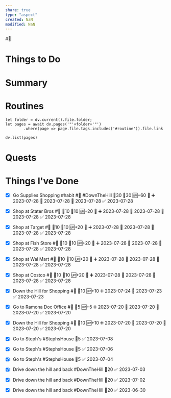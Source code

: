 ```yaml
---
share: true
type: "aspect"
created: NaN 
modified: NaN
---
```

#🧭
# Things to Do

# Summary
# Routines
```dataviewjs
let folder = dv.current().file.folder;
let pages = await dv.pages('"'+folder+'"')
		.where(page => page.file.tags.includes('#routine')).file.link

dv.list(pages)
```


# Quests

# Things I've Done

- [x] Go Supplies Shopping #habit #🧭 #DownTheHill 🍅30 🥄30 🆙+60 🔺 ➕ 2023-07-28 🛫 2023-07-28 📅 2023-07-28 ✅ 2023-07-28
- [x] Shop at Stater Bros #🧭 🍅10 🥄10 🆙+20 🔺 ➕ 2023-07-28 🛫 2023-07-28 📅 2023-07-28 ✅ 2023-07-28
- [x] Shop at Target #🧭 🍅10 🥄10 🆙+20 🔺 ➕ 2023-07-28 🛫 2023-07-28 📅 2023-07-28 ✅ 2023-07-28
- [x] Shop at Fish Store #🧭 🍅10 🥄10 🆙+20 🔺 ➕ 2023-07-28 🛫 2023-07-28 📅 2023-07-28 ✅ 2023-07-28
- [x] Shop at Wal Mart #🧭 🍅10 🥄10 🆙+20 🔺 ➕ 2023-07-28 🛫 2023-07-28 📅 2023-07-28 ✅ 2023-07-28
- [x] Shop at Costco #🧭 🍅10 🥄10 🆙+20 🔺 ➕ 2023-07-28 🛫 2023-07-28 📅 2023-07-28 ✅ 2023-07-28
- [x] Down the Hill for Shopping #🧭 🥄10 🆙+10 ➕ 2023-07-24 🛫 2023-07-23 ✅ 2023-07-23
- [x] Go to Ramona Doc Office #🧭 🥄5 🆙+5 ➕ 2023-07-20 🛫 2023-07-20 📅 2023-07-20 ✅ 2023-07-20
- [x] Down the Hill for Shopping #🧭 🥄10 🆙+10 ➕ 2023-07-20 🛫 2023-07-20 📅 2023-07-20 ✅ 2023-07-20
- [x] Go to Steph's #StephsHouse 🥄5 ✅ 2023-07-08
- [x] Go to Steph's #StephsHouse 🥄5 ✅ 2023-07-06
- [x] Go to Steph's #StephsHouse 🥄5 ✅ 2023-07-04
- [x] Drive down the hill and back #DownTheHill 🥄20 ✅ 2023-07-03
- [x] Drive down the hill and back #DownTheHill 🥄20 ✅ 2023-07-02

- [x] Drive down the hill and back #DownTheHill 🥄20 ✅ 2023-06-30



